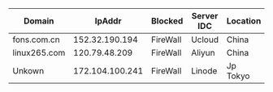 
| Domain | IpAddr | Blocked | Server IDC | Location | Reason |
| --- | --- | --- | --- | --- | --- |
| fons.com.cn |  152.32.190.194 | FireWall | Ucloud | China | Crawlers |
| linux265.com | 120.79.48.209  | FireWall | Aliyun | China | Crawlers |
| Unkown | 172.104.100.241  | FireWall | Linode | Jp Tokyo | Rss Crawlers |

